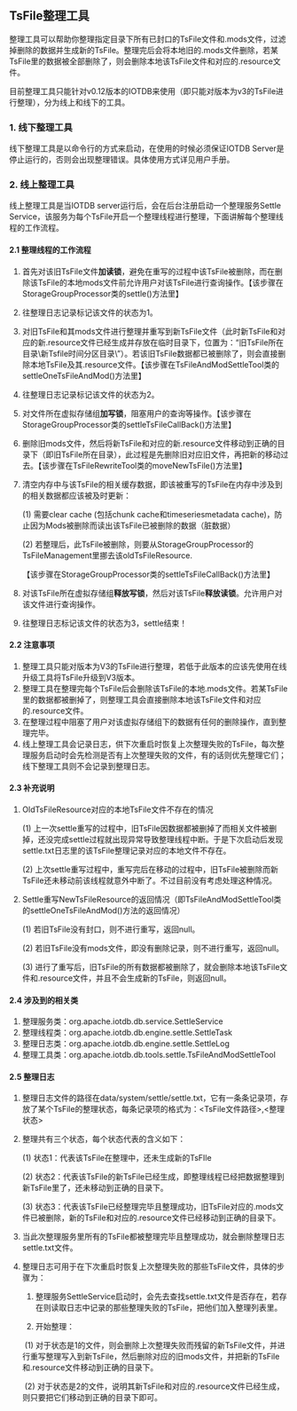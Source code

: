 ## TsFile整理工具

整理工具可以帮助你整理指定目录下所有已封口的TsFile文件和.mods文件，过滤掉删除的数据并生成新的TsFile。整理完后会将本地旧的.mods文件删除，若某TsFile里的数据被全部删除了，则会删除本地该TsFile文件和对应的.resource文件。

目前整理工具只能针对v0.12版本的IOTDB来使用（即只能对版本为v3的TsFile进行整理），分为线上和线下的工具。

### 1. 线下整理工具

线下整理工具是以命令行的方式来启动，在使用的时候必须保证IOTDB Server是停止运行的，否则会出现整理错误。具体使用方式详见用户手册。

### 2. 线上整理工具

 线上整理工具是当IOTDB server运行后，会在后台注册启动一个整理服务Settle Service，该服务为每个TsFile开启一个整理线程进行整理，下面讲解每个整理线程的工作流程。

#### 2.1 整理线程的工作流程

1. 首先对该旧TsFile文件**加读锁**，避免在重写的过程中该TsFile被删除，而在删除该TsFile的本地mods文件前允许用户对该TsFile进行查询操作。【该步骤在StorageGroupProcessor类的settle()方法里】

2. 往整理日志记录标记该文件的状态为1。

3. 对旧TsFile和其mods文件进行整理并重写到新TsFile文件（此时新TsFile和对应的新.resource文件已经生成并存放在临时目录下，位置为：“旧TsFile所在目录\新Tsfile时间分区目录\”）。若该旧TsFile数据都已被删除了，则会直接删除本地TsFile及其.resource文件。【该步骤在TsFileAndModSettleTool类的settleOneTsFileAndMod()方法里】

4. 往整理日志记录标记该文件的状态为2。

5. 对文件所在虚拟存储组**加写锁**，阻塞用户的查询等操作。【该步骤在StorageGroupProcessor类的settleTsFileCallBack()方法里】

6. 删除旧mods文件，然后将新TsFile和对应的新.resource文件移动到正确的目录下（即旧TsFile所在目录），此过程是先删除旧对应旧文件，再把新的移动过去。【该步骤在TsFileRewriteTool类的moveNewTsFile()方法里】

7. 清空内存中与该TsFile的相关缓存数据，即该被重写的TsFile在内存中涉及到的相关数据都应该被及时更新：

   (1) 需要clear cache (包括chunk cache和timeseriesmetadata cache)，防止因为Mods被删除而读出该TsFile已被删除的数据（脏数据）

   (2) 若整理后，此TsFile被删除，则要从StorageGroupProcessor的TsFileManagement里挪去该oldTsFileResource.

   【该步骤在StorageGroupProcessor类的settleTsFileCallBack()方法里】

6. 对该TsFile所在虚拟存储组**释放写锁**，然后对该TsFile**释放读锁**。允许用户对该文件进行查询操作。
7. 往整理日志标记该文件的状态为3，settle结束！

#### 2.2 注意事项

1. 整理工具只能对版本为V3的TsFile进行整理，若低于此版本的应该先使用在线升级工具将TsFile升级到V3版本。
2. 整理工具在整理完每个TsFile后会删除该TsFile的本地.mods文件。若某TsFile里的数据都被删掉了，则整理工具会直接删除本地该TsFile文件和对应的.resource文件。
3. 在整理过程中阻塞了用户对该虚拟存储组下的数据有任何的删除操作，直到整理完毕。
4. 线上整理工具会记录日志，供下次重启时恢复上次整理失败的TsFile，每次整理服务启动时会先检测是否有上次整理失败的文件，有的话则优先整理它们；线下整理工具则不会记录到整理日志。

#### 2.3 补充说明

1. OldTsFileResource对应的本地TsFile文件不存在的情况

   (1) 上一次settle重写的过程中，旧TsFile因数据都被删掉了而相关文件被删掉，还没完成settle过程就出现异常导致整理线程中断。于是下次启动后发现settle.txt日志里的该TsFile整理记录对应的本地文件不存在。

   (2) 上次settle重写过程中，重写完后在移动的过程中，旧TsFile被删除而新TsFile还未移动前该线程就意外中断了。不过目前没有考虑处理这种情况。

2. Settle重写NewTsFileResource的返回情况（即TsFileAndModSettleTool类的settleOneTsFileAndMod()方法的返回情况）

   (1) 若旧TsFile没有封口，则不进行重写，返回null。

   (2) 若旧TsFile没有mods文件，即没有删除记录，则不进行重写，返回null。

   (3) 进行了重写后，旧TsFile的所有数据都被删除了，就会删除本地该TsFile文件和.resource文件，并且不会生成新的TsFile，则返回null。

#### 2.4 涉及到的相关类

1. 整理服务类：org.apache.iotdb.db.service.SettleService
2. 整理线程类：org.apache.iotdb.db.engine.settle.SettleTask
3. 整理日志类：org.apache.iotdb.db.engine.settle.SettleLog
4. 整理工具类：org.apache.iotdb.db.tools.settle.TsFileAndModSettleTool

#### 2.5 整理日志

1. 整理日志文件的路径在data/system/settle/settle.txt，它有一条条记录项，存放了某个TsFile的整理状态，每条记录项的格式为：<TsFile文件路径>,<整理状态>

2. 整理共有三个状态，每个状态代表的含义如下：

   (1) 状态1：代表该TsFile在整理中，还未生成新的TsFIle

   (2) 状态2：代表该TsFile的新TsFile已经生成，即整理线程已经把数据整理到新TsFile里了，还未移动到正确的目录下。

   (3) 状态3：代表该TsFile已经整理完毕且整理成功，旧TsFile对应的.mods文件已被删除，新的TsFile和对应的.resource文件已经移动到正确的目录下。

3. 当此次整理服务里所有的TsFile都被整理完毕且整理成功，就会删除整理日志settle.txt文件。

4. 整理日志可用于在下次重启时恢复上次整理失败的那些TsFile文件，具体的步骤为：

   1) 整理服务SettleService启动时，会先去查找settle.txt文件是否存在，若存在则读取日志中记录的那些整理失败的TsFile，把他们加入整理列表里。

   2) 开始整理：

   ​	(1) 对于状态是1的文件，则会删除上次整理失败而残留的新TsFile文件，并进行重写整理写入到新TsFile，然后删除对应的旧mods文件，并把新的TsFile和.resource文件移动到正确的目录下。

   ​	(2) 对于状态是2的文件，说明其新TsFile和对应的.resource文件已经生成，则只要把它们移动到正确的目录下即可。